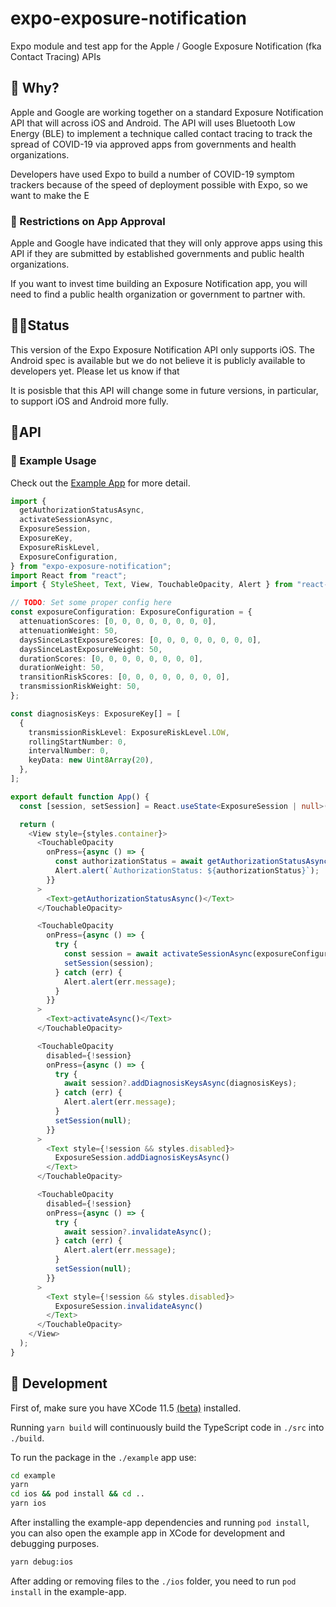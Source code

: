 # expo-exposure-notification

Expo module and test app for the Apple / Google Exposure Notification (fka Contact Tracing) APIs


## 🤔 Why?

Apple and Google are working together on a standard Exposure Notification API that will across iOS and Android. The API will uses Bluetooth Low Energy (BLE) to implement a technique called contact tracing to track the spread of COVID-19 via approved apps from governments and health organizations.

Developers have used Expo to build a number of COVID-19 symptom trackers because of the speed of deployment possible with Expo, so we want to make the E

### 🚫 Restrictions on App Approval

Apple and Google have indicated that they will only approve apps using this API if they are submitted by established governments and public health organizations.

If you want to invest time building an Exposure Notification app, you will need to find a public health organization or government to partner with.

## 👷‍♀️Status

This version of the Expo Exposure Notification API only supports iOS. The Android spec is available but we do not believe it is publicly available to developers yet. Please let us know if that

It is posisble that this API will change some in future versions, in particular, to support iOS and Android more fully.

## 📱API

### 📙 Example Usage

Check out the [Example App](https://github.com/expo/expo-exposure-notification/tree/master/example) for more detail.

```ts
import {
  getAuthorizationStatusAsync,
  activateSessionAsync,
  ExposureSession,
  ExposureKey,
  ExposureRiskLevel,
  ExposureConfiguration,
} from "expo-exposure-notification";
import React from "react";
import { StyleSheet, Text, View, TouchableOpacity, Alert } from "react-native";

// TODO: Set some proper config here
const exposureConfiguration: ExposureConfiguration = {
  attenuationScores: [0, 0, 0, 0, 0, 0, 0, 0],
  attenuationWeight: 50,
  daysSinceLastExposureScores: [0, 0, 0, 0, 0, 0, 0, 0],
  daysSinceLastExposureWeight: 50,
  durationScores: [0, 0, 0, 0, 0, 0, 0, 0],
  durationWeight: 50,
  transitionRiskScores: [0, 0, 0, 0, 0, 0, 0, 0],
  transmissionRiskWeight: 50,
};

const diagnosisKeys: ExposureKey[] = [
  {
    transmissionRiskLevel: ExposureRiskLevel.LOW,
    rollingStartNumber: 0,
    intervalNumber: 0,
    keyData: new Uint8Array(20),
  },
];

export default function App() {
  const [session, setSession] = React.useState<ExposureSession | null>(null);

  return (
    <View style={styles.container}>
      <TouchableOpacity
        onPress={async () => {
          const authorizationStatus = await getAuthorizationStatusAsync();
          Alert.alert(`AuthorizationStatus: ${authorizationStatus}`);
        }}
      >
        <Text>getAuthorizationStatusAsync()</Text>
      </TouchableOpacity>

      <TouchableOpacity
        onPress={async () => {
          try {
            const session = await activateSessionAsync(exposureConfiguration);
            setSession(session);
          } catch (err) {
            Alert.alert(err.message);
          }
        }}
      >
        <Text>activateAsync()</Text>
      </TouchableOpacity>

      <TouchableOpacity
        disabled={!session}
        onPress={async () => {
          try {
            await session?.addDiagnosisKeysAsync(diagnosisKeys);
          } catch (err) {
            Alert.alert(err.message);
          }
          setSession(null);
        }}
      >
        <Text style={!session && styles.disabled}>
          ExposureSession.addDiagnosisKeysAsync()
        </Text>
      </TouchableOpacity>

      <TouchableOpacity
        disabled={!session}
        onPress={async () => {
          try {
            await session?.invalidateAsync();
          } catch (err) {
            Alert.alert(err.message);
          }
          setSession(null);
        }}
      >
        <Text style={!session && styles.disabled}>
          ExposureSession.invalidateAsync()
        </Text>
      </TouchableOpacity>
    </View>
  );
}

```

## 🚀 Development 

First of, make sure you have XCode 11.5 [(beta)](https://developer.apple.com/support/beta-software/) installed. 

Running `yarn build` will continuously build the TypeScript code in `./src` into `./build`.

To run the package in the `./example` app use:

```sh
cd example
yarn
cd ios && pod install && cd ..
yarn ios
```

After installing the example-app dependencies and running `pod install`, you can also open the example
app in XCode for development and debugging purposes.

```sh
yarn debug:ios
```

After adding or removing files to the `./ios` folder, you need to run `pod install` in the example-app.

